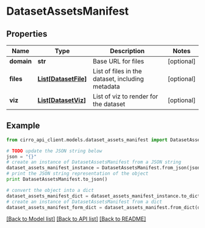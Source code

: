 # DatasetAssetsManifest


## Properties

Name | Type | Description | Notes
------------ | ------------- | ------------- | -------------
**domain** | **str** | Base URL for files | [optional] 
**files** | [**List[DatasetFile]**](DatasetFile.md) | List of files in the dataset, including metadata | [optional] 
**viz** | [**List[DatasetViz]**](DatasetViz.md) | List of viz to render for the dataset | [optional] 

## Example

```python
from cirro_api_client.models.dataset_assets_manifest import DatasetAssetsManifest

# TODO update the JSON string below
json = "{}"
# create an instance of DatasetAssetsManifest from a JSON string
dataset_assets_manifest_instance = DatasetAssetsManifest.from_json(json)
# print the JSON string representation of the object
print DatasetAssetsManifest.to_json()

# convert the object into a dict
dataset_assets_manifest_dict = dataset_assets_manifest_instance.to_dict()
# create an instance of DatasetAssetsManifest from a dict
dataset_assets_manifest_form_dict = dataset_assets_manifest.from_dict(dataset_assets_manifest_dict)
```
[[Back to Model list]](../README.md#documentation-for-models) [[Back to API list]](../README.md#documentation-for-api-endpoints) [[Back to README]](../README.md)



